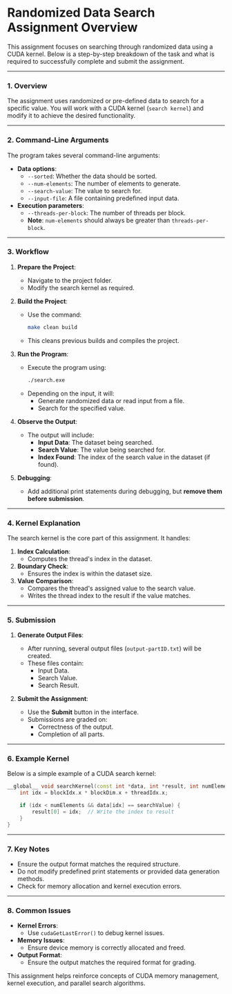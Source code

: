 # Randomized Data Search Assignment Overview

This assignment focuses on searching through randomized data using a CUDA kernel. Below is a step-by-step breakdown of the task and what is required to successfully complete and submit the assignment.

---

### **1. Overview**
The assignment uses randomized or pre-defined data to search for a specific value. You will work with a CUDA kernel (`search kernel`) and modify it to achieve the desired functionality.

---

### **2. Command-Line Arguments**
The program takes several command-line arguments:
- **Data options**:
  - `--sorted`: Whether the data should be sorted.
  - `--num-elements`: The number of elements to generate.
  - `--search-value`: The value to search for.
  - `--input-file`: A file containing predefined input data.
- **Execution parameters**:
  - `--threads-per-block`: The number of threads per block.
  - **Note**: `num-elements` should always be greater than `threads-per-block`.

---

### **3. Workflow**
1. **Prepare the Project**:
   - Navigate to the project folder.
   - Modify the search kernel as required.

2. **Build the Project**:
   - Use the command:
     ```bash
     make clean build
     ```
   - This cleans previous builds and compiles the project.

3. **Run the Program**:
   - Execute the program using:
     ```bash
     ./search.exe
     ```
   - Depending on the input, it will:
     - Generate randomized data or read input from a file.
     - Search for the specified value.

4. **Observe the Output**:
   - The output will include:
     - **Input Data**: The dataset being searched.
     - **Search Value**: The value being searched for.
     - **Index Found**: The index of the search value in the dataset (if found).

5. **Debugging**:
   - Add additional print statements during debugging, but **remove them before submission**.

---

### **4. Kernel Explanation**
The search kernel is the core part of this assignment. It handles:
1. **Index Calculation**:
   - Computes the thread's index in the dataset.
2. **Boundary Check**:
   - Ensures the index is within the dataset size.
3. **Value Comparison**:
   - Compares the thread's assigned value to the search value.
   - Writes the thread index to the result if the value matches.

---

### **5. Submission**
1. **Generate Output Files**:
   - After running, several output files (`output-partID.txt`) will be created.
   - These files contain:
     - Input Data.
     - Search Value.
     - Search Result.

2. **Submit the Assignment**:
   - Use the **Submit** button in the interface.
   - Submissions are graded on:
     - Correctness of the output.
     - Completion of all parts.

---

### **6. Example Kernel**
Below is a simple example of a CUDA search kernel:
```cpp
__global__ void searchKernel(const int *data, int *result, int numElements, int searchValue) {
    int idx = blockIdx.x * blockDim.x + threadIdx.x;

    if (idx < numElements && data[idx] == searchValue) {
        result[0] = idx;  // Write the index to result
    }
}
```

---

### **7. Key Notes**
- Ensure the output format matches the required structure.
- Do not modify predefined print statements or provided data generation methods.
- Check for memory allocation and kernel execution errors.

---

### **8. Common Issues**
- **Kernel Errors**:
  - Use `cudaGetLastError()` to debug kernel issues.
- **Memory Issues**:
  - Ensure device memory is correctly allocated and freed.
- **Output Format**:
  - Ensure the output matches the required format for grading.

This assignment helps reinforce concepts of CUDA memory management, kernel execution, and parallel search algorithms.
